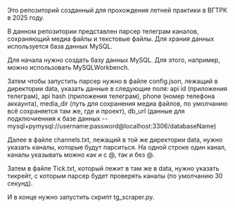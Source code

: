 Это репозиторий созданный для прохождения летней практики в ВГТРК в 2025 году.

В данном репозитории представлен парсер телеграм каналов, сохраняющий медиа файлы и текстовые файлы. Для храния данных используется база данных MySQL.

Для начала нужно создать базу данных MySQL. Для этого, например, можно использовать MySQLWorkbench.

Затем чтобы запустить парсер нужно в файле config.json, лежащий в директории data, указать данные в следующие поля: api id (приложения телеграм), api hash (приложения телеграм), phone (номер телефона аккаунта), media_dir (путь для сохранения медиа файлов, по умолчанию всё сохраняется там же, где и проект), db_url (данные для подключиенния к базе данных -- mysql+pymysql://username:password@localhost:3306/databaseName)

Далее в файле channels.txt, лежащий в той же директории data, нужно указать каналы, которые будут парситься. На одной строке один канал, каналы указывать можно как и с @, так и без @.

Затем в файле Tick.txt, который лежит в там же в data, нужно указать тикрейт, с которым парсер будет проверять каналы (по умолчанию 30 секунд).

И в конце нужно запустить скрипт tg_scraper.py. 
